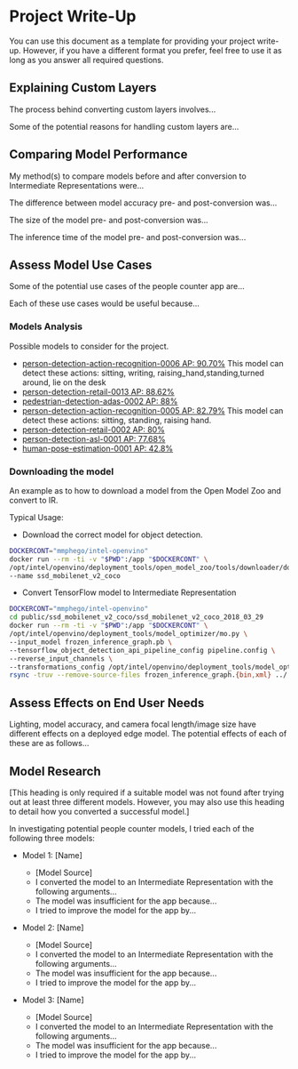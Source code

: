 
# Project Write-Up

You can use this document as a template for providing your project write-up. However, if you have a different format you prefer, feel free to use it as long as you answer all required questions.

## Explaining Custom Layers

The process behind converting custom layers involves...

Some of the potential reasons for handling custom layers are...

## Comparing Model Performance

My method(s) to compare models before and after conversion to Intermediate Representations
were...

The difference between model accuracy pre- and post-conversion was...

The size of the model pre- and post-conversion was...

The inference time of the model pre- and post-conversion was...

## Assess Model Use Cases

Some of the potential use cases of the people counter app are...

Each of these use cases would be useful because...

### Models Analysis
Possible models to consider for the project.
- [person-detection-action-recognition-0006 AP: 90.70%](https://github.com/opencv/open_model_zoo/blob/7d235755e2d17f6186b11243a169966e4f05385a/models/intel/person-detection-action-recognition-0006/description/person-detection-action-recognition-0006.md)
  This model can detect these actions: sitting, writing, raising_hand,standing,turned around, lie on the desk
- [person-detection-retail-0013 AP: 88.62%](https://github.com/opencv/open_model_zoo/blob/7d235755e2d17f6186b11243a169966e4f05385a/models/intel/person-detection-retail-0013/description/person-detection-retail-0013.md)
- [pedestrian-detection-adas-0002 AP: 88%](https://github.com/opencv/open_model_zoo/blob/7d235755e2d17f6186b11243a169966e4f05385a/models/intel/pedestrian-detection-adas-0002/description/pedestrian-detection-adas-0002.md)
- [person-detection-action-recognition-0005 AP: 82.79%](https://github.com/opencv/open_model_zoo/blob/7d235755e2d17f6186b11243a169966e4f05385a/models/intel/person-detection-action-recognition-0005/description/person-detection-action-recognition-0005.md)
  This model can detect these actions: sitting, standing, raising hand.
- [person-detection-retail-0002 AP: 80%](https://github.com/opencv/open_model_zoo/blob/7d235755e2d17f6186b11243a169966e4f05385a/models/intel/person-detection-retail-0002/description/person-detection-retail-0002.md)
- [person-detection-asl-0001 AP: 77.68%](https://github.com/opencv/open_model_zoo/blob/7d235755e2d17f6186b11243a169966e4f05385a/models/intel/person-detection-asl-0001/description/person-detection-asl-0001.md)
- [human-pose-estimation-0001 AP: 42.8%](https://github.com/opencv/open_model_zoo/blob/7d235755e2d17f6186b11243a169966e4f05385a/models/intel/human-pose-estimation-0001/description/human-pose-estimation-0001.md)

### Downloading the model

An example as to how to download a model from the Open Model Zoo and convert to IR.

Typical Usage:

- Download the correct model for object detection.
```bash
DOCKERCONT="mmphego/intel-openvino"
docker run --rm -ti -v "$PWD":/app "$DOCKERCONT" \
/opt/intel/openvino/deployment_tools/open_model_zoo/tools/downloader/downloader.py \
--name ssd_mobilenet_v2_coco
```

- Convert TensorFlow model to Intermediate Representation
```bash
DOCKERCONT="mmphego/intel-openvino"
cd public/ssd_mobilenet_v2_coco/ssd_mobilenet_v2_coco_2018_03_29
docker run --rm -ti -v "$PWD":/app "$DOCKERCONT" \
/opt/intel/openvino/deployment_tools/model_optimizer/mo.py \
--input_model frozen_inference_graph.pb \
--tensorflow_object_detection_api_pipeline_config pipeline.config \
--reverse_input_channels \
--transformations_config /opt/intel/openvino/deployment_tools/model_optimizer/extensions/front/tf/ssd_v2_support.json
rsync -truv --remove-source-files frozen_inference_graph.{bin,xml} ../../../models/
```

## Assess Effects on End User Needs

Lighting, model accuracy, and camera focal length/image size have different effects on a deployed edge model. The potential effects of each of these are as follows...

## Model Research

[This heading is only required if a suitable model was not found after trying out at least three different models. However, you may also use this heading to detail how you converted a successful model.]

In investigating potential people counter models, I tried each of the following three models:

- Model 1: [Name]
  - [Model Source]
  - I converted the model to an Intermediate Representation with the following arguments...
  - The model was insufficient for the app because...
  - I tried to improve the model for the app by...

- Model 2: [Name]
  - [Model Source]
  - I converted the model to an Intermediate Representation with the following arguments...
  - The model was insufficient for the app because...
  - I tried to improve the model for the app by...

- Model 3: [Name]
  - [Model Source]
  - I converted the model to an Intermediate Representation with the following arguments...
  - The model was insufficient for the app because...
  - I tried to improve the model for the app by...
